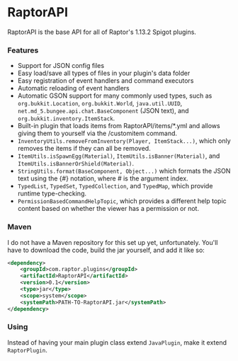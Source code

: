 # RaptorAPI
RaptorAPI is the base API for all of Raptor&apos;s 1.13.2 Spigot plugins.
### Features
- Support for JSON config files
- Easy load/save all types of files in your plugin&apos;s data folder
- Easy registration of event handlers and command executors
- Automatic reloading of event handlers
- Automatic GSON support for many commonly used types, such as `org.bukkit.Location`, `org.bukkit.World`, `java.util.UUID`, `net.md_5.bungee.api.chat.BaseComponent` (JSON text), and `org.bukkit.inventory.ItemStack`.
- Built-in plugin that loads items from RaptorAPI/items/\*.yml and allows giving them to yourself via the /customitem command.
- `InventoryUtils.removeFromInventory(Player, ItemStack...)`, which only removes the items if they can all be removed.
- `ItemUtils.isSpawnEgg(Material)`, `ItemUtils.isBanner(Material)`, and `ItemUtils.isBannerOrShield(Material)`.
- `StringUtils.format(BaseComponent, Object...)` which formats the JSON text using the {#} notation, where # is the argument index.
- `TypedList`, `TypedSet`, `TypedCollection`, and `TypedMap`, which provide runtime type-checking.
- `PermissionBasedCommandHelpTopic`, which provides a different help topic content based on whether the viewer has a permission or not.
### Maven
I do not have a Maven repository for this set up yet, unfortunately. You&apos;ll have to download the code, build the jar yourself, and add it like so:
```xml
<dependency>
	<groupId>com.raptor.plugins</groupId>
	<artifactId>RaptorAPI</artifactId>
	<version>0.1</version>
	<type>jar</type>
	<scope>system</scope>
	<systemPath>PATH-TO-RaptorAPI.jar</systemPath>
</dependency>
```
### Using
Instead of having your main plugin class extend `JavaPlugin`, make it extend `RaptorPlugin`.